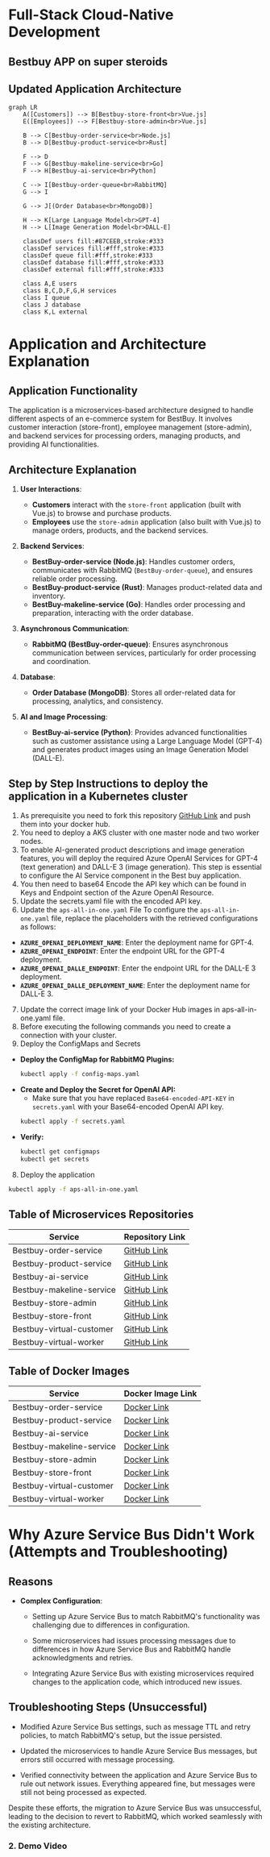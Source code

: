 # Full-Stack Cloud-Native Development  
## **Bestbuy APP on super steroids** 
## **Updated Application Architecture**  

```mermaid
graph LR
    A([Customers]) --> B[Bestbuy-store-front<br>Vue.js]
    E([Employees]) --> F[Bestbuy-store-admin<br>Vue.js]
    
    B --> C[Bestbuy-order-service<br>Node.js]
    B --> D[Bestbuy-product-service<br>Rust]
    
    F --> D
    F --> G[Bestbuy-makeline-service<br>Go]
    F --> H[Bestbuy-ai-service<br>Python]
    
    C --> I[Bestbuy-order-queue<br>RabbitMQ]
    G --> I
    
    G --> J[(Order Database<br>MongoDB)]
    
    H --> K[Large Language Model<br>GPT-4]
    H --> L[Image Generation Model<br>DALL-E]

    classDef users fill:#87CEEB,stroke:#333
    classDef services fill:#fff,stroke:#333
    classDef queue fill:#fff,stroke:#333
    classDef database fill:#fff,stroke:#333
    classDef external fill:#fff,stroke:#333

    class A,E users
    class B,C,D,F,G,H services
    class I queue
    class J database
    class K,L external
```
# Application and Architecture Explanation

## Application Functionality
The application is a microservices-based architecture designed to handle different aspects of an e-commerce system for BestBuy. It involves customer interaction (store-front), employee management (store-admin), and backend services for processing orders, managing products, and providing AI functionalities.

## Architecture Explanation

1. **User Interactions**:
   - **Customers** interact with the `store-front` application (built with Vue.js) to browse and purchase products.
   - **Employees** use the `store-admin` application (also built with Vue.js) to manage orders, products, and the backend services.

2. **Backend Services**:
   - **BestBuy-order-service (Node.js)**: Handles customer orders, communicates with RabbitMQ (`BestBuy-order-queue`), and ensures reliable order processing.
   - **BestBuy-product-service (Rust)**: Manages product-related data and inventory.
   - **BestBuy-makeline-service (Go)**: Handles order processing and preparation, interacting with the order database.

3. **Asynchronous Communication**:
   - **RabbitMQ (BestBuy-order-queue)**: Ensures asynchronous communication between services, particularly for order processing and coordination.

4. **Database**:
   - **Order Database (MongoDB)**: Stores all order-related data for processing, analytics, and consistency.

5. **AI and Image Processing**:
   - **BestBuy-ai-service (Python)**: Provides advanced functionalities such as customer assistance using a Large Language Model (GPT-4) and generates product images using an Image Generation Model (DALL-E).

## **Step by Step Instructions to deploy the application in a  Kubernetes cluster**  
 1. As prerequisite you need to fork this repository [GitHub Link](https://github.com/meinai-otoko/Assignment2-Full-Stack) and push them into your docker hub.
 2. You need to deploy a AKS cluster with one master node and two worker nodes.
 3. To enable AI-generated product descriptions and image generation features, you will deploy the required Azure OpenAI Services for GPT-4 (text generation) and DALL-E 3 (image generation). This step is essential to configure the AI Service component in the Best buy application.
 4. You then need to base64 Encode the API key which can be found in Keys and Endpoint section of the Azure OpenAI Resource.
 5. Update the secrets.yaml file with the encoded API key.
 6. Update the `aps-all-in-one.yaml` File
To configure the `aps-all-in-one.yaml` file, replace the placeholders with the retrieved configurations as follows:
- **`AZURE_OPENAI_DEPLOYMENT_NAME`**: Enter the deployment name for GPT-4.
- **`AZURE_OPENAI_ENDPOINT`**: Enter the endpoint URL for the GPT-4 deployment.
- **`AZURE_OPENAI_DALLE_ENDPOINT`**: Enter the endpoint URL for the DALL-E 3 deployment.
- **`AZURE_OPENAI_DALLE_DEPLOYMENT_NAME`**: Enter the deployment name for DALL-E 3.
7. Update the correct image link of your Docker Hub images in aps-all-in-one.yaml file.
8. Before executing the following commands you need to create a connection with your cluster.
 9.  Deploy the ConfigMaps and Secrets
- **Deploy the ConfigMap for RabbitMQ Plugins:**
    ```bash
    kubectl apply -f config-maps.yaml
    ```
- **Create and Deploy the Secret for OpenAI API:**
    - Make sure that you have replaced `Base64-encoded-API-KEY` in `secrets.yaml` with your Base64-encoded OpenAI API key.
    ```bash
    kubectl apply -f secrets.yaml
    ```
- **Verify:**
    ```bash
    kubectl get configmaps
    kubectl get secrets
    ```
8. Deploy the application
```bash
kubectl apply -f aps-all-in-one.yaml
```
## Table of Microservices Repositories
| Service                    | Repository Link                                                                                 |
|----------------------------|-------------------------------------------------------------------------------------------------|
| Bestbuy-order-service      | [GitHub Link](https://github.com/meinai-otoko/Assignment2-Full-Stack/tree/main/order-service-L8-main)      |
| Bestbuy-product-service    | [GitHub Link](https://github.com/meinai-otoko/Assignment2-Full-Stack/tree/main/product-service-L8-main)    |
| Bestbuy-ai-service         | [GitHub Link](https://github.com/meinai-otoko/Assignment2-Full-Stack/tree/main/ai-service-L8-main)         |
| Bestbuy-makeline-service   | [GitHub Link](https://github.com/meinai-otoko/Assignment2-Full-Stack/tree/main/makeline-service-L8-main)   |
| Bestbuy-store-admin        | [GitHub Link](https://github.com/meinai-otoko/Assignment2-Full-Stack/tree/main/store-admin-L8-main)        |
| Bestbuy-store-front        | [GitHub Link](https://github.com/meinai-otoko/Assignment2-Full-Stack/tree/main/store-front-L8-main)        |
| Bestbuy-virtual-customer   | [GitHub Link](https://github.com/meinai-otoko/Assignment2-Full-Stack/tree/main/virtual-customer-L8-main)   |
| Bestbuy-virtual-worker     | [GitHub Link](https://github.com/meinai-otoko/Assignment2-Full-Stack/tree/main/virtual-worker-L8-main)     |
## Table of Docker Images
| Service                    | Docker Image Link                                                                                 |
|----------------------------|-------------------------------------------------------------------------------------------------|
| Bestbuy-order-service      | [Docker Link](https://hub.docker.com/repository/docker/pascalkc9999/order-service/general)      |
| Bestbuy-product-service    | [Docker Link](https://hub.docker.com/repository/docker/pascalkc9999/product-service/general)    |
| Bestbuy-ai-service         | [Docker Link](https://hub.docker.com/repository/docker/pascalkc9999/ai-service/general)         |
| Bestbuy-makeline-service   | [Docker Link](https://hub.docker.com/repository/docker/pascalkc9999/makeline-service/general)   |
| Bestbuy-store-admin        | [Docker Link](https://hub.docker.com/repository/docker/pascalkc9999/store-admin/general)        |
| Bestbuy-store-front        | [Docker Link](https://hub.docker.com/repository/docker/pascalkc9999/store-front/general)        |
| Bestbuy-virtual-customer   | [Docker Link](https://hub.docker.com/repository/docker/pascalkc9999/virtual-customer/general)   |
| Bestbuy-virtual-worker     | [Docker Link](https://hub.docker.com/repository/docker/pascalkc9999/virtual-worker/general)  

# Why Azure Service Bus Didn't Work (Attempts and Troubleshooting)

## Reasons
- **Complex Configuration**:
  - Setting up Azure Service Bus to match RabbitMQ's functionality was challenging due to differences in configuration.

  - Some microservices had issues processing messages due to differences in how Azure Service Bus and RabbitMQ handle acknowledgments and retries.

  - Integrating Azure Service Bus with existing microservices required changes to the application code, which introduced new issues.

## Troubleshooting Steps (Unsuccessful)

   - Modified Azure Service Bus settings, such as message TTL and retry policies, to match RabbitMQ's setup, but the issue persisted.

   - Updated the microservices to handle Azure Service Bus messages, but errors still occurred with message processing.

   - Verified connectivity between the application and Azure Service Bus to rule out network issues. Everything appeared fine, but messages were still not being processed as expected.


Despite these efforts, the migration to Azure Service Bus was unsuccessful, leading to the decision to revert to RabbitMQ, which worked seamlessly with the existing architecture.

### **2. Demo Video**  






